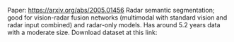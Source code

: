 Paper: https://arxiv.org/abs/2005.01456
Radar semantic segmentation; good for vision-radar fusion networks (multimodal with standard vision and radar input combined) and radar-only models. Has around 5.2 years data with a moderate size.
Download dataset at this link:

